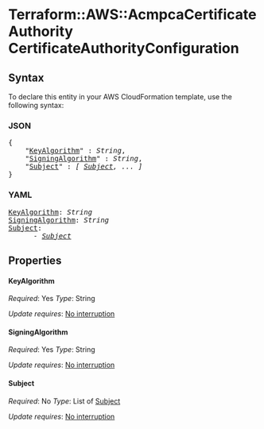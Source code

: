 # Terraform::AWS::AcmpcaCertificateAuthority CertificateAuthorityConfiguration

## Syntax

To declare this entity in your AWS CloudFormation template, use the following syntax:

### JSON

<pre>
{
    "<a href="#keyalgorithm" title="KeyAlgorithm">KeyAlgorithm</a>" : <i>String</i>,
    "<a href="#signingalgorithm" title="SigningAlgorithm">SigningAlgorithm</a>" : <i>String</i>,
    "<a href="#subject" title="Subject">Subject</a>" : <i>[ <a href="certificateauthorityconfiguration-subject.md">Subject</a>, ... ]</i>
}
</pre>

### YAML

<pre>
<a href="#keyalgorithm" title="KeyAlgorithm">KeyAlgorithm</a>: <i>String</i>
<a href="#signingalgorithm" title="SigningAlgorithm">SigningAlgorithm</a>: <i>String</i>
<a href="#subject" title="Subject">Subject</a>: <i>
      - <a href="certificateauthorityconfiguration-subject.md">Subject</a></i>
</pre>

## Properties

#### KeyAlgorithm

_Required_: Yes
_Type_: String

_Update requires_: [No interruption](https://docs.aws.amazon.com/AWSCloudFormation/latest/UserGuide/using-cfn-updating-stacks-update-behaviors.html#update-no-interrupt)

#### SigningAlgorithm

_Required_: Yes
_Type_: String

_Update requires_: [No interruption](https://docs.aws.amazon.com/AWSCloudFormation/latest/UserGuide/using-cfn-updating-stacks-update-behaviors.html#update-no-interrupt)

#### Subject

_Required_: No
_Type_: List of <a href="certificateauthorityconfiguration-subject.md">Subject</a>

_Update requires_: [No interruption](https://docs.aws.amazon.com/AWSCloudFormation/latest/UserGuide/using-cfn-updating-stacks-update-behaviors.html#update-no-interrupt)

